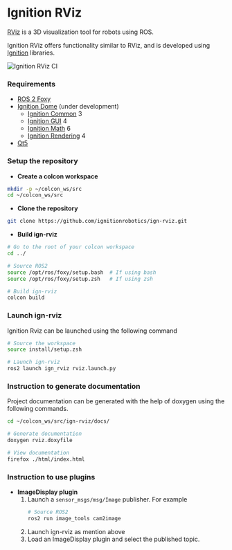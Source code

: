 # Ignition RViz

[RViz](http://wiki.ros.org/rviz) is a 3D visualization tool for robots using ROS.

Ignition RViz offers functionality similar to RViz, and is developed using
[Ignition](https://ignitionrobotics.org/) libraries.

![Ignition RViz CI](https://github.com/Sarath18/ign-rviz/workflows/Ignition%20RViz%20CI/badge.svg)

### Requirements

- [ROS 2 Foxy](https://index.ros.org/doc/ros2/Releases/Release-Foxy-Fitzroy/)
- [Ignition Dome](https://ignitionrobotics.org/docs/dome) (under development)
	- [Ignition Common](https://ignitionrobotics.org/libs/common) 3
	- [Ignition GUI](https://ignitionrobotics.org/libs/gui) 4
	- [Ignition Math](https://ignitionrobotics.org/libs/math) 6
	- [Ignition Rendering](https://ignitionrobotics.org/libs/rendering) 4
- [Qt5](https://www.qt.io/)

### Setup the repository

- **Create a colcon workspace**
```bash
mkdir -p ~/colcon_ws/src
cd ~/colcon_ws/src
```
- **Clone the repository**
```bash
git clone https://github.com/ignitionrobotics/ign-rviz.git
```

- **Build ign-rviz**
```bash
# Go to the root of your colcon workspace
cd ../

# Source ROS2
source /opt/ros/foxy/setup.bash  # If using bash
source /opt/ros/foxy/setup.zsh   # If using zsh

# Build ign-rviz
colcon build
```

### Launch ign-rviz

Ignition Rviz can be launched using the following command

```bash
# Source the workspace
source install/setup.zsh

# Launch ign-rviz
ros2 launch ign_rviz rviz.launch.py
```

### Instruction to generate documentation

Project documentation can be generated with the help of doxygen using the following commands.

```bash
cd ~/colcon_ws/src/ign-rviz/docs/

# Generate documentation
doxygen rviz.doxyfile

# View documentation
firefox ./html/index.html
```

### Instruction to use plugins
- **ImageDisplay plugin**
    1. Launch a `sensor_msgs/msg/Image` publisher. For example
       ```bash
       # Source ROS2
       ros2 run image_tools cam2image
       ```
    2. Launch ign-rviz as mention above
    3. Load an ImageDisplay plugin and select the published topic.
